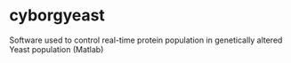cyborgyeast
===========

Software used to control real-time protein population in genetically altered Yeast population (Matlab)
